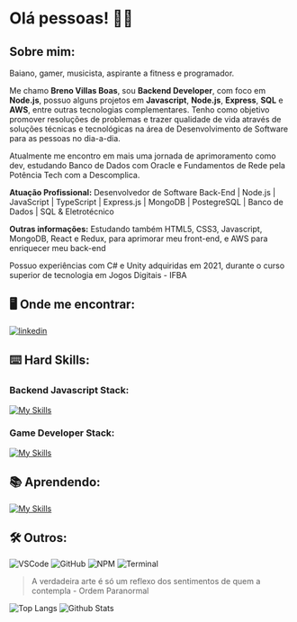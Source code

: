 # Olá pessoas! :raising_hand_man:

## Sobre mim: 

Baiano, gamer, musicista, aspirante a fitness e programador.

Me chamo **Breno Villas Boas**, sou **Backend Developer**, com foco em **Node.js**, possuo alguns projetos em **Javascript**, **Node.js**, **Express**, **SQL** e **AWS**, entre outras tecnologias complementares. Tenho como objetivo promover resoluções de problemas e trazer qualidade de vida através de soluções técnicas e tecnológicas na área de Desenvolvimento de Software para as pessoas no dia-a-dia.

Atualmente me encontro em mais uma jornada de aprimoramento como dev, estudando Banco de Dados com Oracle e Fundamentos de Rede pela Potência Tech com a Descomplica.

**Atuação Profissional:**
Desenvolvedor de Software Back-End | Node.js | JavaScript | TypeScript | Express.js | MongoDB | PostegreSQL | Banco de Dados | SQL & Eletrotécnico

**Outras informações:**
Estudando também HTML5, CSS3, Javascript, MongoDB, React e Redux, para aprimorar meu front-end, e AWS para enriquecer meu back-end

Possuo experiências com C# e Unity adquiridas em 2021, durante o curso superior de tecnologia em Jogos Digitais - IFBA

## :desktop_computer: Onde me encontrar:
[![linkedin](https://img.shields.io/badge/LinkedIn-0077B5?style=for-the-badge&logo=linkedin&logoColor=white)](https://www.linkedin.com/in/breno-villas-boas)

## :keyboard: Hard Skills:
### Backend Javascript Stack:
[![My Skills](https://skillicons.dev/icons?i=git,js,ts,mongodb,nodejs,express,postgres)](https://skillicons.dev)

### Game Developer Stack:
[![My Skills](https://skillicons.dev/icons?i=cs,unity)](https://skillicons.dev)

## :books: Aprendendo:

[![My Skills](https://skillicons.dev/icons?i=html,css,redux,react,tailwind,firebase,nextjs)](https://skillicons.dev)

## :hammer_and_wrench: Outros: 
![VSCode](https://img.shields.io/badge/VSCode-0078D4?style=for-the-badge&logo=visual%20studio%20code&logoColor=white)
![GitHub](https://img.shields.io/badge/GitHub-100000?style=for-the-badge&logo=github&logoColor=white)
![NPM](https://img.shields.io/badge/npm-CB3837?style=for-the-badge&logo=npm&logoColor=white)
![Terminal](https://img.shields.io/badge/windows%20terminal-4D4D4D?style=for-the-badge&logo=windows%20terminal&logoColor=white)


> ⁠A verdadeira arte é só um reflexo dos sentimentos de quem a contempla - Ordem Paranormal


![Top Langs](https://github-readme-stats.vercel.app/api/top-langs/?username=brenoww&theme=tokyonight&custom_title=Top%20%Linguagens&layout=compact)
![Github Stats](https://github-readme-stats-git-masterrstaa-rickstaa.vercel.app/api?username=brenoww&theme=tokyonight&hide_title=true)

